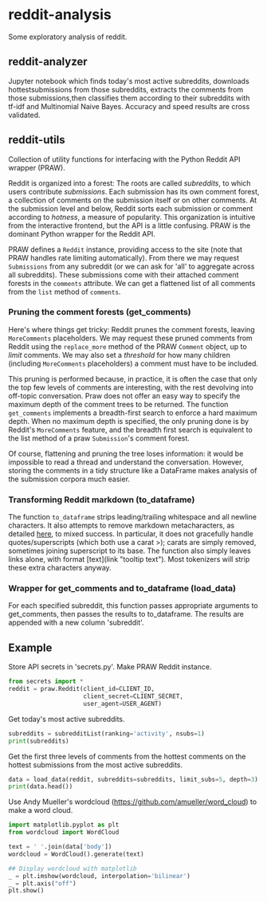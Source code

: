 # reddit-analysis
Some exploratory analysis of reddit.

## reddit-analyzer
Jupyter notebook which finds today's most active subreddits, downloads hottestsubmissions from those subreddits, extracts the comments from those submissions,then classifies them according to their subreddits with tf-idf and Multinomial Naive Bayes. Accuracy and speed results are cross validated.

## reddit-utils
Collection of utility functions for interfacing with the Python Reddit API
wrapper (PRAW).

Reddit is organized into a forest: The roots are called *subreddits*, to which users contribute *submissions*. Each submission has its own comment forest, a collection of comments on the submission itself or on other comments. At the submission level and below, Reddit sorts each submission or comment according to *hotness*, a measure of popularity. This organization is intuitive from the interactive frontend, but the API is a little confusing. PRAW is the dominant Python wrapper for the Reddit API.

PRAW defines a `Reddit` instance, providing access to the site (note that PRAW handles rate limiting automatically). From there we may request `Submissions` from any subreddit (or we can ask for 'all' to aggregate across all subreddits). These submissions come with their attached comment forests in the `comments` attribute. We can get a flattened list of all comments from the `list` method of `comments`.

### Pruning the comment forests (get_comments)
Here's where things get tricky: Reddit prunes the comment forests, leaving `MoreComments` placeholders. We may request these pruned comments from Reddit using the `replace_more` method of the PRAW `Comment` object, up to *limit* comments. We may also set a *threshold* for how many children (including `MoreComments` placeholders) a comment must have to be included.

This pruning is performed because, in practice, it is often the case that only the top few levels of comments are interesting, with the rest devolving into off-topic conversation. Praw does not offer an easy way to specify the maximum depth of the comment trees to be returned. The function `get_comments` implements a breadth-first search to enforce a hard maximum depth. When no maximum depth is specified, the only pruning done is by Reddit's `MoreComments` feature, and the breadth first search is equivalent to the list method of a praw `Submission`'s comment forest.

Of course, flattening and pruning the tree loses information: it would be impossible to read a thread and understand the conversation. However, storing the comments in a tidy structure like a DataFrame makes analysis of the submission corpora much easier.

### Transforming Reddit markdown (to_dataframe)
The function `to_dataframe` strips leading/trailing whitespace and all newline characters. It also attempts to remove markdown metacharacters, as detailed [here](https://www.reddit.com/r/reddit.com/comments/6ewgt/reddit_markdown_primer_or_how_do_you_do_all_that/c03nik6/), to mixed success. In particular, it does not gracefully handle quotes/superscripts (which both use a carat >); carats are simply removed, sometimes joining superscript to its base. The function also simply leaves links alone, with format \[text\](link "tooltip text"). Most tokenizers will strip these extra characters anyway.

### Wrapper for get_comments and to_dataframe (load_data)
For each specified subreddit, this function passes appropriate arguments to get_comments, then passes the results to to_dataframe. The results are appended with a new column 'subreddit'.

## Example

Store API secrets in 'secrets.py'. Make PRAW Reddit instance.
```python
from secrets import *
reddit = praw.Reddit(client_id=CLIENT_ID,
                     client_secret=CLIENT_SECRET,
                     user_agent=USER_AGENT)
```

Get today's most active subreddits.
```python
subreddits = subredditList(ranking='activity', nsubs=1)
print(subreddits)
```

Get the first three levels of comments from the hottest comments on the hottest submissions from the most active subreddits.
```python
data = load_data(reddit, subreddits=subreddits, limit_subs=5, depth=3)
print(data.head())
```
Use Andy Mueller's wordcloud (https://github.com/amueller/word_cloud) to make a word cloud.
```python
import matplotlib.pyplot as plt
from wordcloud import WordCloud

text = ' '.join(data['body'])
wordcloud = WordCloud().generate(text)

## Display wordcloud with matplotlib
_ = plt.imshow(wordcloud, interpolation='bilinear')
_ = plt.axis("off")
plt.show()
```
